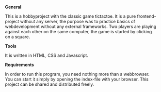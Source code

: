 **General**

This is a hobbyproject with the classic game tictactoe. It is a pure frontend-project without
any server, the purpose was to practice basics of webdevelopment without any external frameworks. Two players are 
playing against each other on the same computer, the game is started by clicking on a square.

**Tools**

It is written in HTML, CSS and Javascript.

**Requirements**

In order to run this program, you need nothing more than a webbrowser. You can start it simply by
opening the index-file with your browser. This project can be shared and distributed freely.
